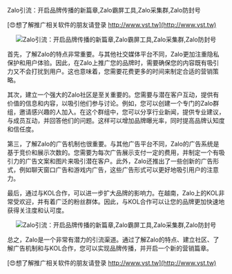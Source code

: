 Zalo引流：开启品牌传播的新篇章,Zalo霸屏工具,Zalo采集群,Zalo防封号

[😍想了解推广相关软件的朋友请登录 http://www.vst.tw](http://www.vst.tw)

 <center><img src="https://vst.tw/MP4/tuiguang/png/4.png" alt="Zalo引流：开启品牌传播的新篇章,Zalo霸屏工具,Zalo采集群,Zalo防封号"></center>

首先，了解Zalo的特点非常重要。与其他社交媒体平台不同，Zalo更加注重隐私保护和用户体验。因此，在Zalo上推广您的品牌时，需要确保您的内容既有吸引力又不会打扰到用户。这也意味着，您需要花费更多的时间来制定合适的营销策略。

其次，建立一个强大的Zalo社区是至关重要的。您需要与潜在客户互动，提供有价值的信息和内容，以吸引他们参与讨论。例如，您可以创建一个专门的Zalo群组，邀请感兴趣的人加入。在这个群组中，您可以分享行业新闻，提供专业建议，与成员互动，并回答他们的问题。这样可以增加品牌曝光率，同时提高品牌认知度和信任度。

第三，了解Zalo的广告机制也很重要。与其他广告平台不同，Zalo的广告系统是基于竞价和展示次数的。您需要为每次广告展示支付一定的费用，并制定一个有吸引力的广告文案和图片来吸引潜在客户。此外，Zalo还推出了一些创新的广告形式，例如聊天窗口广告和游戏内广告，这些广告形式可以更好地吸引用户的注意力。

最后，通过与KOL合作，可以进一步扩大品牌的影响力。在越南，Zalo上的KOL非常受欢迎，并有着广泛的粉丝群体。因此，与KOL合作可以让您的品牌更加快速地获得关注度和认可度。

 <center><img src="https://vst.tw/MP4/tuiguang/png/2.png" alt="Zalo引流：开启品牌传播的新篇章,Zalo霸屏工具,Zalo采集群,Zalo防封号"></center>

总之，Zalo是一个非常有潜力的引流渠道。通过了解Zalo的特点、建立社区、了解广告机制和与KOL合作，您可以实现品牌传播，并开启一个新的营销篇章。

[😍想了解推广相关软件的朋友请登录 http://www.vst.tw](http://www.vst.tw)



